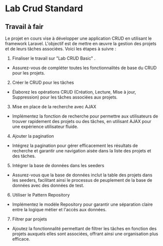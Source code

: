 # Lab Crud Standard
## Travail à fair
Le projet en cours vise à développer une application CRUD en utilisant le framework Laravel. L'objectif est de mettre en œuvre la gestion des projets et de leurs tâches associées. Voici les étapes à suivre :

1.   Finaliser le travail sur "Lab CRUD Basic" .
- Assurez-vous de compléter toutes les fonctionnalités de base du CRUD pour les projets.

2. Créer le CRUD pour les tâches
- Élaborez les opérations CRUD (Création, Lecture, Mise à jour, Suppression) pour les tâches associées aux projets.

3. Mise en place de la recherche avec AJAX
- Implémentez la fonction de recherche pour permettre aux utilisateurs de trouver rapidement des projets ou des tâches, en utilisant AJAX pour une expérience utilisateur fluide.

4. Ajouter la pagination
- Intégrez la pagination pour gérer efficacement les résultats de recherche et garantir une navigation aisée dans la liste des projets et des tâches.

5. Intégrer la base de données dans les seeders
- Assurez-vous que la base de données inclut la table des projets dans les seeders, facilitant ainsi le processus de peuplement de la base de données avec des données de test.

6. Utiliser le Pattern Repository
- Implémentez le modèle Repository pour garantir une séparation claire entre la logique métier et l'accès aux données.

7. Filtrer par projets
- Ajoutez la fonctionnalité permettant de filtrer les tâches en fonction des projets auxquels elles sont associées, offrant ainsi une organisation plus efficace.